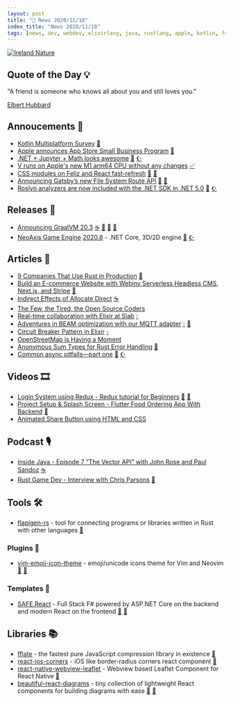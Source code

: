 ```yaml
---
layout: post
title: "📜 News 2020/11/18"
index_title: "News 2020/11/18"
tags: [news, dev, webdev, elixirlang, java, rustlang, apple, kotlin, fsharp, csharp, dotnet,vlang, dartlang, flutter, html, css, javascript, reactjs, python, vim, neovim]
---
```


<a href="https://daily-tech-news.github.io/2020/11/18/news.html">
  <img src="https://user-images.githubusercontent.com/430272/99593551-971b0980-29d0-11eb-9790-9580a9aa0abb.jpg"
     alt="Ireland Nature"
     class="image">
</a>

## Quote of the Day 💡

"A friend is someone who knows all about you and still loves you."

[Elbert Hubbard](https://en.wikipedia.org/wiki/Elbert_Hubbard)

## Annoucements 🥁

- [Kotlin Multiplatform Survey](https://surveys.jetbrains.com/s3/kotlin-multiplatform-survey) [🗼](https://kotlinlang.org "#kotlin")
- [Apple announces App Store Small Business Program](https://www.apple.com/newsroom/2020/11/apple-announces-app-store-small-business-program/) [🍎](https://www.apple.com "#apple")
- [.NET + Jupyter + Math looks awesome](https://www.reddit.com/r/dotnet/comments/jv7qqt/net_jupyter_math_looks_awesome/) [🔷](https://fsharp.org "#fsharp #dotnet") [☪️ ](https://docs.microsoft.com/en-us/dotnet/csharp "#csharp #dotnet")
- [V runs on Apple's new M1 arm64 CPU without any changes](https://twitter.com/v_language/status/1329031738325045248) [✅](https://vlang.io "#vlang")
- [CSS modules on Feliz and React fast-refresh](https://twitter.com/zaid_ajaj/status/1328824562256138240) [🔷](https://fsharp.org "#fsharp #dotnet") [🔶](https://reactjs.org "#reactjs")
- [Announcing Gatsby’s new File System Route API](https://www.gatsbyjs.com/blog/fs-route-api) [🔶](https://developer.mozilla.org/en-US/docs/Web/JavaScript "#javascript") [🔶](https://reactjs.org "#reactjs")
- [Roslyn analyzers are now included with the .NET SDK in .NET 5.0](https://devblogs.microsoft.com/dotnet/whats-new-in-net-productivity) [🔷](https://fsharp.org "#fsharp #dotnet") [☪️ ](https://docs.microsoft.com/en-us/dotnet/csharp "#csharp #dotnet")

## Releases 🥳

- [Announcing GraalVM 20.3](https://medium.com/graalvm/graalvm-20-3-is-available-d2a7f7a2bbcd) [☕️](https://www.java.com "#java") [🔻](https://www.ruby-lang.org "#ruby") [🔶](https://developer.mozilla.org/en-US/docs/Web/JavaScript "#javascript") [🐍](https://www.python.org "#python")
- [NeoAxis Game Engine](https://www.neoaxis.com) [2020.8](https://www.reddit.com/r/csharp/comments/jw9187/neoaxis_game_engine_20208_released_net_core_3d2d/) - .NET Core, 3D/2D engine [🔷](https://fsharp.org "#fsharp #dotnet") [☪️ ](https://docs.microsoft.com/en-us/dotnet/csharp "#csharp #dotnet")

## Articles 📜

- [9 Companies That Use Rust in Production](https://serokell.io/blog/rust-companies) [🦀](https://www.rust-lang.org "#rust")
- [Build an E-commerce Website with Webiny Serverless Headless CMS, Next.js, and Stripe](https://dev.to/webiny/build-an-e-commerce-website-with-webiny-serverless-headless-cms-next-js-and-stripe-22cd) [🔶](https://developer.mozilla.org/en-US/docs/Web/JavaScript "#javascript")
- [Indirect Effects of Allocate Direct](https://serce.me/posts/18-11-2020-allocate-direct) [☕️](https://www.java.com "#java")
- [The Few, the Tired, the Open Source Coders](https://www.wired.com/story/open-source-coders-few-tired)
- [Real-time collaboration with Elixir at Slab](https://elixir-lang.org/blog/2020/11/17/real-time-collaboration-with-elixir-at-slab/) [💧](https://elixir-lang.org "#elixirlang")
- [Adventures in BEAM optimization with our MQTT adapter](https://www.ably.io/blog/beam-optimization-mqtt/?utm_content=146389204) [💧](https://elixir-lang.org "#elixirlang") [📡](https://www.erlang.org "#erlang")
- [Circuit Breaker Pattern in Elixir](https://allanmacgregor.com/posts/circuit-breaker-pattern-in-elixir) [💧](https://elixir-lang.org "#elixirlang")
- [OpenStreetMap is Having a Moment](https://joemorrison.medium.com/openstreetmap-is-having-a-moment-dcc7eef1bb01)
- [Anonymous Sum Types for Rust Error Handling](https://jam1.re/blog/anonymous-sum-types-for-rust-errors) [🦀](https://www.rust-lang.org "#rust")
- [Common async pitfalls—part one](https://jamiemagee.co.uk/blog/common-async-pitfalls-part-one) [🔷](https://fsharp.org "#fsharp #dotnet") [☪️ ](https://docs.microsoft.com/en-us/dotnet/csharp "#csharp #dotnet")

## Videos 🎞

- [Login System using Redux - Redux tutorial for Beginners](https://www.youtube.com/watch?v=mMzhWXr9ass) [🔶](https://developer.mozilla.org/en-US/docs/Web/JavaScript "#javascript") [🔶](https://reactjs.org "#reactjs")
- [Project Setup & Splash Screen - Flutter Food Ordering App With Backend](https://www.youtube.com/watch?v=k1KzJju5y6w) [🎯](https://dart.dev "#dartlang")
- [Animated Share Button using HTML and CSS](https://www.youtube.com/watch?v=bG55XhLQ8jU)

## Podcast 🎙

- [Inside Java - Episode 7 “The Vector API” with John Rose and Paul Sandoz](https://inside.java/2020/11/17/podcast-007/) [☕️](https://www.java.com "#java")
- [Rust Game Dev - Interview with Chris Parsons](https://rustgamedev.com/episodes/interview-with-chris-parsons) [🦀](https://www.rust-lang.org "#rust")

## Tools 🛠

- [flapigen-rs](https://github.com/Dushistov/flapigen-rs) - tool for connecting programs or libraries written in Rust with other languages [🦀](https://www.rust-lang.org "#rust")

### Plugins 🔌

- [vim-emoji-icon-theme](https://github.com/adelarsq/vim-emoji-icon-theme) - emoji/unicode icons theme for Vim and Neovim [🍃](https://www.vim.org "#vim") [🍃](https://neovim.io "#neovim")

### Templates 🧩

- [SAFE.React](https://github.com/Zaid-Ajaj/SAFE.React) - Full Stack F# powered by ASP.NET Core on the backend and modern React on the frontend [🔷](https://fsharp.org "#fsharp #dotnet") [🔶](https://reactjs.org "#reactjs")

## Libraries 📚

- [fflate](https://101arrowz.github.io/fflate) - the fastest pure JavaScript compression library in existence [🔶](https://developer.mozilla.org/en-US/docs/Web/JavaScript "#javascript")
- [react-ios-corners](https://github.com/pie6k/react-ios-corners) - iOS like border-radius corners react component [🔶](https://developer.mozilla.org/en-US/docs/Web/JavaScript "#javascript")
- [react-native-webview-leaflet](https://github.com/reggie3/react-native-webview-leaflet) - Webview based Leaflet Component for React Native [🔶](https://developer.mozilla.org/en-US/docs/Web/JavaScript "#javascript")
- [beautiful-react-diagrams](https://github.com/antonioru/beautiful-react-diagrams) - tiny collection of lightweight React components for building diagrams with ease [🔶](https://developer.mozilla.org/en-US/docs/Web/JavaScript "#javascript") [🔶](https://reactjs.org "#reactjs")

